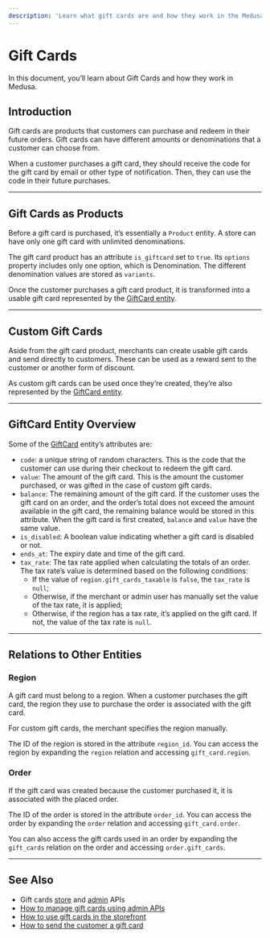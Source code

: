 ```yaml
---
description: 'Learn what gift cards are and how they work in the Medusa backend. Learn about the relations between Gift Cards and other entities.'
---
```


# Gift Cards

In this document, you’ll learn about Gift Cards and how they work in Medusa.

## Introduction

Gift cards are products that customers can purchase and redeem in their future orders. Gift cards can have different amounts or denominations that a customer can choose from.

When a customer purchases a gift card, they should receive the code for the gift card by email or other type of notification. Then, they can use the code in their future purchases.

---

## Gift Cards as Products

Before a gift card is purchased, it’s essentially a `Product` entity. A store can have only one gift card with unlimited denominations.

The gift card product has an attribute `is_giftcard` set to `true`. Its `options` property includes only one option, which is Denomination. The different denomination values are stored as `variants`.

Once the customer purchases a gift card product, it is transformed into a usable gift card represented by the [GiftCard entity](#giftcard-entity-overview).

---

## Custom Gift Cards

Aside from the gift card product, merchants can create usable gift cards and send directly to customers. These can be used as a reward sent to the customer or another form of discount.

As custom gift cards can be used once they’re created, they’re also represented by the [GiftCard entity](#giftcard-entity-overview).

---

## GiftCard Entity Overview

Some of the [GiftCard](../../../references/entities/classes/GiftCard.md) entity’s attributes are:

- `code`: a unique string of random characters. This is the code that the customer can use during their checkout to redeem the gift card.
- `value`: The amount of the gift card. This is the amount the customer purchased, or was gifted in the case of custom gift cards.
- `balance`: The remaining amount of the gift card. If the customer uses the gift card on an order, and the order’s total does not exceed the amount available in the gift card, the remaining balance would be stored in this attribute. When the gift card is first created, `balance` and `value` have the same value.
- `is_disabled`: A boolean value indicating whether a gift card is disabled or not.
- `ends_at`: The expiry date and time of the gift card.
- `tax_rate`: The tax rate applied when calculating the totals of an order. The tax rate’s value is determined based on the following conditions:
  - If the value of `region.gift_cards_taxable` is `false`, the `tax_rate` is `null`;
  - Otherwise, if the merchant or admin user has manually set the value of the tax rate, it is applied;
  - Otherwise, if the region has a tax rate, it’s applied on the gift card. If not, the value of the tax rate is `null`.

---

## Relations to Other Entities

### Region

A gift card must belong to a region. When a customer purchases the gift card, the region they use to purchase the order is associated with the gift card.

For custom gift cards, the merchant specifies the region manually.

The ID of the region is stored in the attribute `region_id`. You can access the region by expanding the `region` relation and accessing `gift_card.region`.

### Order

If the gift card was created because the customer purchased it, it is associated with the placed order.

The ID of the order is stored in the attribute `order_id`. You can access the order by expanding the `order` relation and accessing `gift_card.order`.

You can also access the gift cards used in an order by expanding the `gift_cards` relation on the order and accessing `order.gift_cards`.

---

## See Also

- Gift cards [store](/api/store/#tag/Gift-Card) and [admin](/api/admin/#tag/Gift-Card) APIs
- [How to manage gift cards using admin APIs](../../admin/manage-gift-cards.mdx)
- [How to use gift cards in the storefront](../../storefront/use-gift-cards.mdx)
- [How to send the customer a gift card](../../ecommerce/send-gift-card-to-customer.md)
